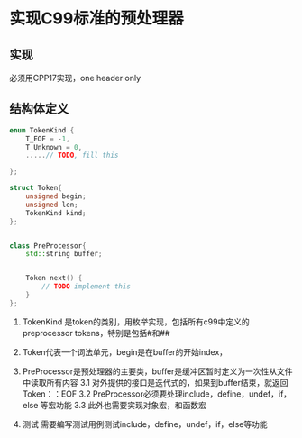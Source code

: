 

# 实现C99标准的预处理器


## 实现
必须用CPP17实现，one header only

## 结构体定义

```cpp
enum TokenKind {
    T_EOF = -1,
    T_Unknown = 0,
    .....// TODO, fill this

};

struct Token{
    unsigned begin;
    unsigned len;
    TokenKind kind;
};


class PreProcessor{
    std::string buffer;


    Token next() {
        // TODO implement this
    }
};


```

1. TokenKind 是token的类别，用枚举实现，包括所有c99中定义的preprocessor tokens，特别是包括#和##
2. Token代表一个词法单元，begin是在buffer的开始index，
3. PreProcessor是预处理器的主要类，buffer是缓冲区暂时定义为一次性从文件中读取所有内容
 3.1 对外提供的接口是迭代式的，如果到buffer结束，就返回Token：：EOF
 3.2 PreProcessor必须要处理include，define，undef，if，else 等宏功能
 3.3 此外也需要实现对象宏，和函数宏

4. 测试
需要编写测试用例测试include，define，undef，if，else等功能
